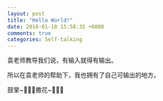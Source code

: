 ```yaml
---
layout: post
title: "Hello World!"
date: 2016-01-18 15:58:35 +0800
comments: true
categories: Self-talking
---
```

  
  袁老师教导我们说，有输入就得有输出。
  
  所以在袁老师的帮助下，我也拥有了自己可输出的地方。
  
  鼓掌~👏👏👏撒花~🌻🌻🌻
  
  
  
  
  
  